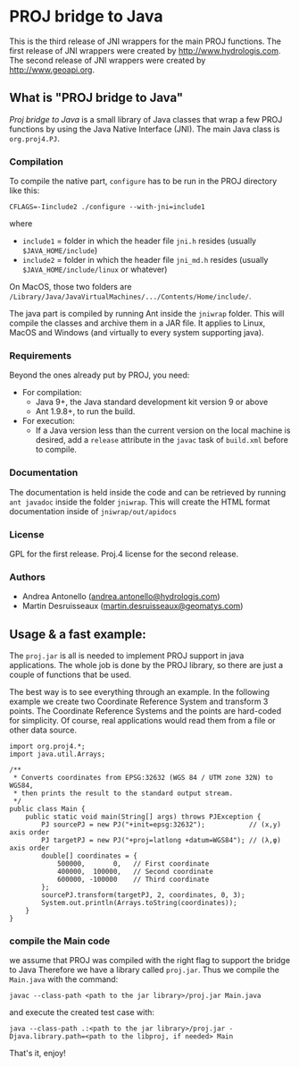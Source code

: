 # PROJ bridge to Java

This is the third release of JNI wrappers for the main PROJ functions.
The first release of JNI wrappers were created by http://www.hydrologis.com.
The second release of JNI wrappers were created by http://www.geoapi.org.



## What is "PROJ bridge to Java"

_Proj bridge to Java_ is a small library of Java classes that wrap a few PROJ functions
by using the Java Native Interface (JNI). The main Java class is `org.proj4.PJ`.



### Compilation

To compile the native part, `configure` has to be run in the PROJ directory like this:

    CFLAGS=-Iinclude2 ./configure --with-jni=include1

where

* `include1` = folder in which the header file `jni.h` resides (usually `$JAVA_HOME/include`)
* `include2` = folder in which the header file `jni_md.h` resides (usually `$JAVA_HOME/include/linux` or whatever)

On MacOS, those two folders are `/Library/Java/JavaVirtualMachines/.../Contents/Home/include/`.


The java part is compiled by running Ant inside the `jniwrap` folder.
This will compile the classes and archive them in a JAR file.
It applies to Linux, MacOS and Windows (and virtually to every system supporting java).



### Requirements

Beyond the ones already put by PROJ, you need:

* For compilation:
  * Java 9+, the Java standard development kit version 9 or above
  * Ant 1.9.8+, to run the build.
* For execution:
  * If a Java version less than the current version on the local machine is desired,
    add a `release` attribute in the `javac` task of `build.xml` before to compile.



### Documentation

The documentation is held inside the code and can be retrieved by running
`ant javadoc` inside the folder `jniwrap`. This will create the HTML format
documentation inside of `jniwrap/out/apidocs`



### License

GPL for the first release.
Proj.4 license for the second release.



### Authors

* Andrea Antonello (andrea.antonello@hydrologis.com)
* Martin Desruisseaux (martin.desruisseaux@geomatys.com)



## Usage & a fast example:

The `proj.jar` is all is needed to implement PROJ support in java applications.
The whole job is done by the PROJ library, so there are just a couple of functions that be used.

The best way is to see everything through an example.
In the following example we create two Coordinate Reference System and transform 3 points.
The Coordinate Reference Systems and the points are hard-coded for simplicity.
Of course, real applications would read them from a file or other data source.

    import org.proj4.*;
    import java.util.Arrays;

    /**
     * Converts coordinates from EPSG:32632 (WGS 84 / UTM zone 32N) to WGS84,
     * then prints the result to the standard output stream.
     */
    public class Main {
        public static void main(String[] args) throws PJException {
            PJ sourcePJ = new PJ("+init=epsg:32632");           // (x,y) axis order
            PJ targetPJ = new PJ("+proj=latlong +datum=WGS84"); // (λ,φ) axis order
            double[] coordinates = {
                500000,       0,   // First coordinate
                400000,  100000,   // Second coordinate
                600000, -100000    // Third coordinate
            };
            sourcePJ.transform(targetPJ, 2, coordinates, 0, 3);
            System.out.println(Arrays.toString(coordinates));
        }
    }



### compile the Main code

we assume that PROJ was compiled with the right flag to support the bridge to Java
Therefore we have a library called `proj.jar`.
Thus we compile the `Main.java` with the command:

    javac --class-path <path to the jar library>/proj.jar Main.java

and execute the created test case with:

    java --class-path .:<path to the jar library>/proj.jar -Djava.library.path=<path to the libproj, if needed> Main

That's it, enjoy!

